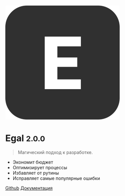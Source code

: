 ![logo](_media/icon.svg)

# Egal <small>2.0.0</small>

> Магический подход к разработке.

- Экономит бюджет
- Оптимизирует процессы
- Избавляет от рутины
- Исправляет самые популярные ошибки

[Github](https://github.com/smartworldteam)
[Документация](#egal-box)<!-- @IGNORE PREVIOUS: anchor -->

